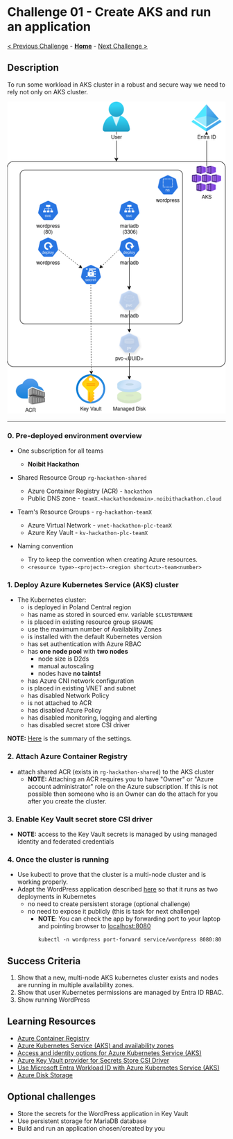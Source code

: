 # Challenge 01 - Create AKS and run an application

 [< Previous Challenge](./challenge00.md) - **[Home](README.md)** - [Next Challenge >](./challenge02.md)

## Description

To run some workload in AKS cluster in a robust and secure way we need to rely not only on AKS cluster.

![challenge01](images/challenge01.png)

---

### 0. Pre-deployed environment overview
* One subscription for all teams
  * **Noibit Hackathon**


* Shared Resource Group `rg-hackathon-shared`
  * Azure Container Registry (ACR) - `hackathon`
  * Public DNS zone - `teamX.<hackathondomain>.noibithackathon.cloud`


* Team's Resource Groups - `rg-hackathon-teamX`
  * Azure Virtual Network - `vnet-hackathon-plc-teamX`
  * Azure Key Vault - `kv-hackathon-plc-teamX`


* Naming convention
  * Try to keep the convention when creating Azure resources.
  * `<resource type>-<project>-<region shortcut>-team<number>`

### 1. Deploy Azure Kubernetes Service (AKS) cluster
- The Kubernetes cluster:
  - is deployed in Poland Central region
  - has name as stored in sourced env. variable `$CLUSTERNAME`
  - is placed in existing resource group `$RGNAME`
  - use the maximum number of Availability Zones
  - is installed with the default Kubernetes version
  - has set authentication with Azure RBAC
  - has **one node pool** with **two nodes**
    - node size is D2ds
    - manual autoscaling
    - nodes have **no taints!**
  - has Azure CNI network configuration
  - is placed in existing VNET and subnet
  - has disabled Network Policy
  - is not attached to ACR
  - has disabled Azure Policy
  - has disabled monitoring, logging and alerting
  - has disabled secret store CSI driver

**NOTE:** [Here](./images/challenge01-aks-settings.png) is the summary of the settings.

### 2. Attach Azure Container Registry
- attach shared ACR (exists in `rg-hackathon-shared`) to the AKS cluster
  - **NOTE:** Attaching an ACR requires you to have "Owner" or "Azure account administrator" role on the Azure subscription. If this is not possible then someone who is an Owner can do the attach for you after you create the cluster.

### 3. Enable Key Vault secret store CSI driver
- **NOTE:** access to the Key Vault secrets is managed by using managed identity and federated credentials

### 4. Once the cluster is running
- Use kubectl to prove that the cluster is a multi-node cluster and is working properly.
- Adapt the WordPress application described [here](https://github.com/docker/awesome-compose/blob/master/wordpress-mysql/compose.yaml) so that it runs as two deployments in Kubernetes
  - no need to create persistent storage (optional challenge)
  - no need to expose it publicly (this is task for next challenge)
    - **NOTE**: You can check the app by forwarding port to your laptop and pointing browser to [localhost:8080](http://localhost:8080)
      ```commandline
      kubectl -n wordpress port-forward service/wordpress 8080:80
      ```

## Success Criteria

1. Show that a new, multi-node AKS kubernetes cluster exists and nodes are running in multiple availability zones.
1. Show that user Kubernetes permissions are managed by Entra ID RBAC.
1. Show running WordPress

## Learning Resources

- [Azure Container Registry](https://learn.microsoft.com/en-us/azure/container-registry/container-registry-get-started-azure-cli)
- [Azure Kubernetes Service (AKS) and availability zones](https://docs.microsoft.com/en-us/azure/aks/availability-zones)
- [Access and identity options for Azure Kubernetes Service (AKS)](https://learn.microsoft.com/en-us/azure/aks/concepts-identity)
- [Azure Key Vault provider for Secrets Store CSI Driver](https://learn.microsoft.com/en-us/azure/aks/csi-secrets-store-driver)
- [Use Microsoft Entra Workload ID with Azure Kubernetes Service (AKS)](https://learn.microsoft.com/en-us/azure/aks/workload-identity-overview)
- [Azure Disk Storage](https://learn.microsoft.com/en-us/azure/aks/azure-csi-disk-storage-provision)

## Optional challenges
* Store the secrets for the WordPress application in Key Vault
* Use persistent storage for MariaDB database
* Build and run an application chosen/created by you

